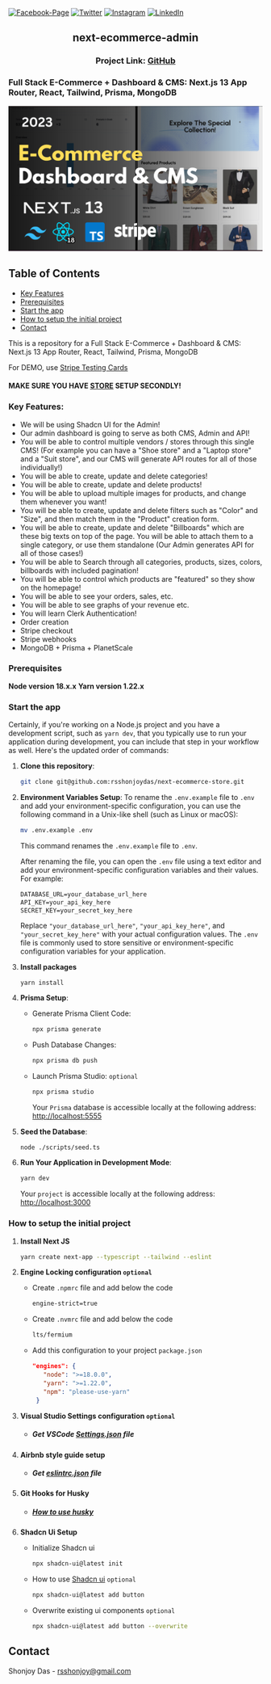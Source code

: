 [![Facebook-Page][facebook-shield]][facebook-url]
[![Twitter][twitter-shield]][twitter-url]
[![Instagram][instagram-shield]][instagram-url]
[![LinkedIn][linkedin-shield]][linkedin-url]

<p align="center">
  <h2 align="center">next-ecommerce-admin</h2>
  <div align="center"><h3>Project Link: <a href="https://github.com/rsshonjoydas/next-ecommerce-admin">GitHub</a></h3></div>
</p>

### Full Stack E-Commerce + Dashboard & CMS: Next.js 13 App Router, React, Tailwind, Prisma, MongoDB

![Store](./docs/images/banner.png)

<!-- TABLE OF CONTENTS -->

## Table of Contents

- [Key Features](#key-features)
- [Prerequisites](#prerequisites)
- [Start the app](#start-the-app)
- [How to setup the initial project](#how-to-setup-the-initial-project)
- [Contact](#contact)

This is a repository for a Full Stack E-Commerce + Dashboard & CMS: Next.js 13 App Router, React, Tailwind, Prisma, MongoDB

For DEMO, use [Stripe Testing Cards](https://stripe.com/docs/testing)

#### MAKE SURE YOU HAVE [STORE](https://github.com/rsshonjoydas/next-ecommerce-store) SETUP SECONDLY!

### Key Features:

- We will be using Shadcn UI for the Admin!
- Our admin dashboard is going to serve as both CMS, Admin and API!
- You will be able to control multiple vendors / stores through this single CMS! (For example you can have a "Shoe store" and a "Laptop store" and a "Suit store", and our CMS will generate API routes for all of those individually!)
- You will be able to create, update and delete categories!
- You will be able to create, update and delete products!
- You will be able to upload multiple images for products, and change them whenever you want!
- You will be able to create, update and delete filters such as "Color" and "Size", and then match them in the "Product" creation form.
- You will be able to create, update and delete "Billboards" which are these big texts on top of the page. You will be able to attach them to a single category, or use them standalone (Our Admin generates API for all of those cases!)
- You will be able to Search through all categories, products, sizes, colors, billboards with included pagination!
- You will be able to control which products are "featured" so they show on the homepage!
- You will be able to see your orders, sales, etc.
- You will be able to see graphs of your revenue etc.
- You will learn Clerk Authentication!
- Order creation
- Stripe checkout
- Stripe webhooks
- MongoDB + Prisma + PlanetScale

<!-- HOW TO RUN -->

### Prerequisites

**Node version 18.x.x**
**Yarn version 1.22.x**

### Start the app

Certainly, if you're working on a Node.js project and you have a development script, such as `yarn dev`, that you typically use to run your application during development, you can include that step in your workflow as well. Here's the updated order of commands:

1. **Clone this repository**:

   ```sh
   git clone git@github.com:rsshonjoydas/next-ecommerce-store.git
   ```

2. **Environment Variables Setup**:
   To rename the `.env.example` file to `.env` and add your environment-specific configuration, you can use the following command in a Unix-like shell (such as Linux or macOS):

   ```bash
   mv .env.example .env
   ```

   This command renames the `.env.example` file to `.env`.

   After renaming the file, you can open the `.env` file using a text editor and add your environment-specific configuration variables and their values. For example:

   ```
   DATABASE_URL=your_database_url_here
   API_KEY=your_api_key_here
   SECRET_KEY=your_secret_key_here
   ```

   Replace `"your_database_url_here"`, `"your_api_key_here"`, and `"your_secret_key_here"` with your actual configuration values. The `.env` file is commonly used to store sensitive or environment-specific configuration variables for your application.

3. **Install packages**

   ```shell
   yarn install
   ```

4. **Prisma Setup**:

   - Generate Prisma Client Code:

     ```bash
     npx prisma generate
     ```

   - Push Database Changes:

     ```bash
     npx prisma db push
     ```

   - Launch Prisma Studio: `optional`

     ```bash
     npx prisma studio
     ```

     Your `Prisma` database is accessible locally at the following address: [http://localhost:5555](http://localhost:5555)

5. **Seed the Database**:

   ```bash
   node ./scripts/seed.ts
   ```

6. **Run Your Application in Development Mode**:

   ```bash
   yarn dev
   ```

   Your `project` is accessible locally at the following address: [http://localhost:3000](http://localhost:3000)

### How to setup the initial project

1.  **Install Next JS**

    ```sh
    yarn create next-app --typescript --tailwind --eslint
    ```

2.  **Engine Locking configuration `optional`**

    - Create `.npmrc` file and add below the code

      ```sh
      engine-strict=true
      ```

    - Create `.nvmrc` file and add below the code

      ```sh
      lts/fermium
      ```

    - Add this configuration to your project `package.json`

      ```json
      "engines": {
         "node": ">=18.0.0",
         "yarn": ">=1.22.0",
         "npm": "please-use-yarn"
       }
      ```

3.  **Visual Studio Settings configuration `optional`**

    - ##### Get VSCode [Settings.json](https://github.com/rsshonjoydas/docs/blob/main/docs/vscode.md) file

4.  **Airbnb style guide setup**

    - ##### Get [eslintrc.json](https://github.com/rsshonjoydas/docs/blob/main/docs/airbnb-style-guide.md) file

5.  **Git Hooks for Husky**

    - ##### [How to use husky](https://github.com/rsshonjoydas/docs/blob/main/docs/husky.md)

6.  **Shadcn Ui Setup**
    - Initialize Shadcn ui
      ```bash
      npx shadcn-ui@latest init
      ```
    - How to use [Shadcn ui](https://ui.shadcn.com/) `optional`
      ```bash
      npx shadcn-ui@latest add button
      ```
    - Overwrite existing ui components `optional`
      ```bash
      npx shadcn-ui@latest add button --overwrite
      ```

## Contact

Shonjoy Das - [rsshonjoy@gmail.com](mailto:rsshonjoy@gmail.com)

<!-- MARKDOWN LINKS & IMAGES -->

[facebook-shield]: https://img.shields.io/badge/-Facebook-black.svg?style=flat-square&logo=facebook&color=555&logoColor
[facebook-url]: https://facebook.com/rsshonjoydas
[twitter-shield]: https://img.shields.io/badge/-Facebook-black.svg?style=flat-square&logo=twitter&color=555&logoColor
[twitter-url]: https://twitter.com/rsshonjoydas
[instagram-shield]: https://img.shields.io/badge/-Instagram-black.svg?style=flat-square&logo=instagram&color=555&logoColor
[instagram-url]: https://instagram.com/rsshonjoydas
[linkedin-shield]: https://img.shields.io/badge/-LinkedIn-black.svg?style=flat-square&logo=linkedin&colorB
[linkedin-url]: https://linkedin.com/in/rsshonjoydas

